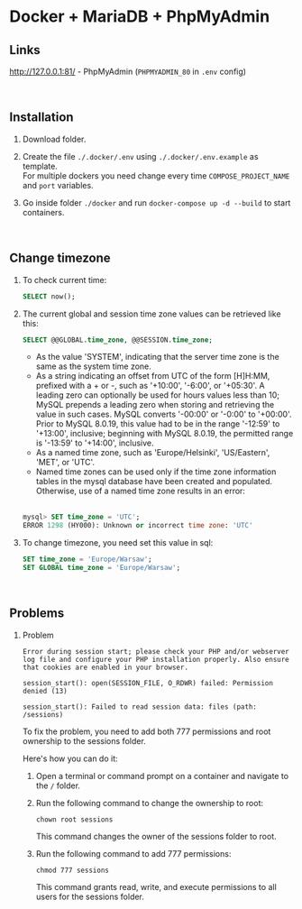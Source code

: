 # Docker + MariaDB + PhpMyAdmin

## Links

http://127.0.0.1:81/ - PhpMyAdmin (`PHPMYADMIN_80` in `.env` config)

<br />

## Installation

1. Download folder.

2. Create the file `./.docker/.env` using `./.docker/.env.example` as template.<br />
    For multiple dockers you need change every time `COMPOSE_PROJECT_NAME` and `port` variables.

3. Go inside folder `./docker` and run `docker-compose up -d --build` to start containers.

<br />

## Change timezone

1. To check current time:

    ```sql
    SELECT now();
    ```

2. The current global and session time zone values can be retrieved like this:

    ```sql
    SELECT @@GLOBAL.time_zone, @@SESSION.time_zone;
    ```
    
    - As the value 'SYSTEM', indicating that the server time zone is the same as the system time zone.
    - As a string indicating an offset from UTC of the form [H]H:MM, prefixed with a + or -, such as '+10:00', '-6:00', or '+05:30'. A leading zero can optionally be used for hours values less than 10; MySQL prepends a leading zero when storing and retrieving the value in such cases. MySQL converts '-00:00' or '-0:00' to '+00:00'.
    Prior to MySQL 8.0.19, this value had to be in the range '-12:59' to '+13:00', inclusive; beginning with MySQL 8.0.19, the permitted range is '-13:59' to '+14:00', inclusive.
    - As a named time zone, such as 'Europe/Helsinki', 'US/Eastern', 'MET', or 'UTC'.
    - Named time zones can be used only if the time zone information tables in the mysql database have been created and populated. Otherwise, use of a named time zone results in an error:
    <br />

    ```sql
    mysql> SET time_zone = 'UTC';
    ERROR 1298 (HY000): Unknown or incorrect time zone: 'UTC'
    ```
    
3. To change timezone, you need set this value in sql:

    ```sql
    SET time_zone = 'Europe/Warsaw';
    SET GLOBAL time_zone = 'Europe/Warsaw';
    ```

<br />

## Problems

1. Problem

    ```
    Error during session start; please check your PHP and/or webserver log file and configure your PHP installation properly. Also ensure that cookies are enabled in your browser.

    session_start(): open(SESSION_FILE, O_RDWR) failed: Permission denied (13)

    session_start(): Failed to read session data: files (path: /sessions)
    ```

    To fix the problem, you need to add both 777 permissions and root ownership to the sessions folder.

    Here's how you can do it:

    1. Open a terminal or command prompt on a container and navigate to the `/` folder.

    2. Run the following command to change the ownership to root:

        ```
        chown root sessions
        ```

        This command changes the owner of the sessions folder to root.

    3. Run the following command to add 777 permissions:

        ```
        chmod 777 sessions
        ```

        This command grants read, write, and execute permissions to all users for the sessions folder.